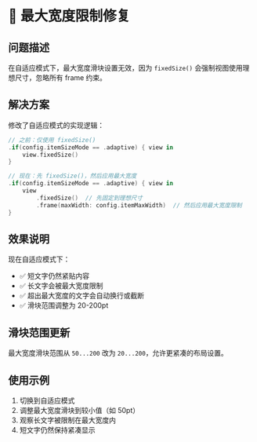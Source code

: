# 🔧 最大宽度限制修复

## 问题描述

在自适应模式下，最大宽度滑块设置无效，因为 `fixedSize()` 会强制视图使用理想尺寸，忽略所有 frame 约束。

## 解决方案

修改了自适应模式的实现逻辑：

```swift
// 之前：仅使用 fixedSize()
.if(config.itemSizeMode == .adaptive) { view in
    view.fixedSize()
}

// 现在：先 fixedSize()，然后应用最大宽度
.if(config.itemSizeMode == .adaptive) { view in
    view
        .fixedSize()  // 先固定到理想尺寸
        .frame(maxWidth: config.itemMaxWidth)  // 然后应用最大宽度限制
}
```

## 效果说明

现在自适应模式下：
- ✅ 短文字仍然紧贴内容
- ✅ 长文字会被最大宽度限制
- ✅ 超出最大宽度的文字会自动换行或截断
- ✅ 滑块范围调整为 20-200pt

## 滑块范围更新

最大宽度滑块范围从 `50...200` 改为 `20...200`，允许更紧凑的布局设置。

## 使用示例

1. 切换到自适应模式
2. 调整最大宽度滑块到较小值（如 50pt）
3. 观察长文字被限制在最大宽度内
4. 短文字仍然保持紧凑显示